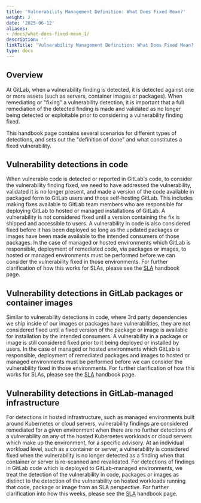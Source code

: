```yaml
---
title: 'Vulnerability Management Definition: What Does Fixed Mean?'
weight: 2
date: '2025-06-12'
aliases:
- /docs/what-does-fixed-mean_1/
description: ''
linkTitle: 'Vulnerability Management Definition: What Does Fixed Mean?'
type: docs
---
```


## Overview

At GitLab, when a vulnerability finding is detected, it is detected against one or more assets (such as servers, container images or packages).
When remediating or "fixing" a vulnerability detection, it is important that a full remediation of the detected finding is made and validated as no longer being detected or exploitable prior to considering a vulnerability finding fixed.

This handbook page contains several scenarios for different types of detections, and sets out the "definition of done" and what constitutes a fixed vulnerability.

## Vulnerability detections in code

When vulnerable code is detected or reported in GitLab's code, to consider the vulnerability finding fixed, we need to have addressed the vulnerability, validated it is no longer present, and made a version of the code available in packaged form to GitLab users and those self-hosting GitLab. This includes making fixes available to GitLab team members who are responsible for deploying GitLab to hosted or managed installations of GitLab. A vulnerability is not considered fixed until a version containing the fix is shipped and accessible to users. A vulnerability in code is also considered fixed before it has been deployed so long as the updated packages or images have been made available to the intended consumers of those packages. In the case of managed or hosted environments which GitLab is responsible, deployment of remediated code, via packages or images, to hosted or managed environments must be performed before we can consider the vulnerability fixed in those environments. For further clarification of how this works for SLAs, please see the [SLA](sla.md) handbook page.

## Vulnerability detections in GitLab packages or container images

Similar to vulnerability detections in code, where 3rd party dependencies we ship inside of our images or packages have vulnerabilities, they are not considered fixed until a fixed version of the package or image is available for installation by the intended consumers. A vulnerability in a package or image is still considered fixed prior to it being deployed or installed by users. In the case of managed or hosted environments which GitLab is responsible, deployment of remediated packages and images to hosted or managed environments must be performed before we can consider the vulnerability fixed in those environments. For further clarification of how this works for SLAs, please see the [SLA](sla.md) handbook page.

## Vulnerability detections in GitLab-managed infrastructure

For detections in hosted infrastructure, such as managed environments built around Kubernetes or cloud servers, vulnerability findings are considered remediated for a given environment when there are no further detections of a vulnerability on any of the hosted Kubernetes workloads or cloud servers which make up the environment, for a specific advisory. At an individual workload level, such as a container or server, a vulnerability is considered fixed when the vulnerability is no longer detected as a finding when that container or server is re-scanned and revalidated. For detections of findings in GitLab code which is deployed to GitLab-managed environments, we treat the detection of the vulnerability in code, packages or images as distinct to the detection of the vulnerability on hosted workloads running that code, package or image from an SLA perspective. For further clarification into how this weeks, please see the [SLA](sla.md) handbook page.
